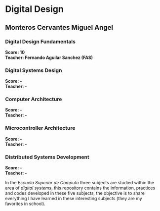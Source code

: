 # Digital Design
## Monteros Cervantes Miguel Angel
### Digital Design Fundamentals
  **Score: 10**  
  **Teacher: Fernando Aguilar Sanchez (FAS)** 
### Digital Systems Design
  **Score: -**  
  **Teacher: -**
### Computer Architecture
  **Score: -**  
  **Teacher: -**
### Microcontroller Architecture
  **Score: -**  
  **Teacher: -**
### Distributed Systems Development
  **Score: -**  
  **Teacher: -**

In the *Escuela Superior de Cómputo* three subjects are studied within the area of *digital systems*, this repository contains the information, practices and codes developed in these five subjects, the objective is to share everything I have learned in these interesting subjects (they are my favorites in school).
